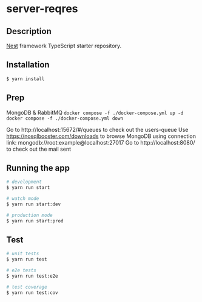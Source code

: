 # server-reqres

## Description

[Nest](https://github.com/nestjs/nest) framework TypeScript starter repository.

## Installation

```bash
$ yarn install
```

## Prep

MongoDB & RabbitMQ
`docker compose -f ./docker-compose.yml up -d`
`docker compose -f ./docker-compose.yml down`

Go to http://localhost:15672/#/queues to check out the users-queue
Use https://nosqlbooster.com/downloads to browse MongoDB using connection link: mongodb://root:example@localhost:27017
Go to http://localhost:8080/ to check out the mail sent

## Running the app

```bash
# development
$ yarn run start

# watch mode
$ yarn run start:dev

# production mode
$ yarn run start:prod
```

## Test

```bash
# unit tests
$ yarn run test

# e2e tests
$ yarn run test:e2e

# test coverage
$ yarn run test:cov
```
